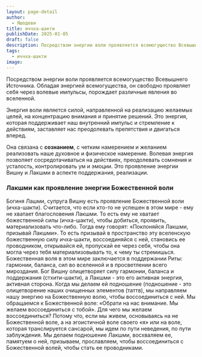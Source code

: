 ```yaml
---
layout: page-detail
author:
  - Яшодеви
title: иччха-шакти
publishDate: 2025-01-05
draft: false
description: Посредством энергии воли проявляется всемогущество Всевышнего Источника. Обладая энергией всемогущества, он свободно проявляет себя через волевые импульсы, порождает различные явления во вселенной. Субъективно энергия воли переживается как способность человека выражать и воплощать намерение.
tags:
  - иччха-шакти
image:
---
```

Посредством энергии воли проявляется всемогущество Всевышнего Источника. Обладая энергией всемогущества, он свободно проявляет себя через волевые импульсы, порождает различные явления во вселенной. 
  
Энергия воли является силой, направленной на реализацию желаемых целей, на концентрацию внимания и принятие решений. Это энергия, которая поддерживает наш внутренний импульс и стремление к действиям, заставляет нас преодолевать препятствия и двигаться вперед. 

Она связана с **сознанием**, с четким намерением и желанием реализовать наше духовное и физическое намерение. Волевая энергия позволяет сосредотачиваться на действиях, преодолевать сомнения и усталость, контролировать ум и эмоции. Это проявление энергии Вишну и Лакшми в аспекте поддержания, реализации.

### Лакшми как проявление энергии Божественной воли 

Богиня Лашми, супруга Вишну есть проявление Божественной воли (ичха-шакти). Считается, что если кто-то не успешен в этом мире - ему не хватает благословения Лакшми. То есть ему не хватает божественной силы (ичха-шакти), чтобы добиться, проявить, материализовать что-либо. Тогда ему говорят: «Поклоняйся Лакшми, призывай Лакшми». То есть призывай в пространство эту вселенскую божественную силу ичха-шакти, воссоединяйся с ней, становись ее проводником, открывайся ей, пропускай ее через себя, чтобы она могла через тебя материализовывать то, к чему ты стремишься. Божественная воля в этом мире заключается в поддержании Риты: гармонии, баланса, сил во вселенной и в просветлении всего мироздания. Бог Вишну олицетворяет силу гармонии, баланса и поддержания (стхити-шакти), а Лакшми - это его активная энергия, активная сторона. 
Когда мы делаем ей подношение (подношение - это олицетворение наших очищенных элементов (таттв), мы направляем нашу энергию на Божественную волю, чтобы воссоединиться с ней. Мы обращаемся к Божественной воле: «Обрати на нас внимание. Мы желаем воссоединиться с тобой». Для чего мы желаем воссоединиться? 
Потому что, если мы живем, основываясь на не Божественной воле, а на эгоистичной воле своего «я» или на воле, которая транслируется сансарой, мы идем по пути неведения, по пути заблуждения. Мы делаем подношение Лакшми, восхваляем ее, памятуем о ней, призываем, прославляем, чтобы воссоединиться с Божественной волей, чтобы стать ее проводниками. 

